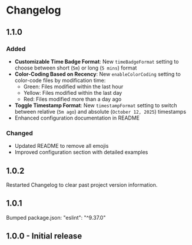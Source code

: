 # Changelog

## 1.1.0

### Added
- **Customizable Time Badge Format**: New `timeBadgeFormat` setting to choose between short (`5m`) or long (`5 mins`) format
- **Color-Coding Based on Recency**: New `enableColorCoding` setting to color-code files by modification time:
  - Green: Files modified within the last hour
  - Yellow: Files modified within the last day
  - Red: Files modified more than a day ago
- **Toggle Timestamp Format**: New `timestampFormat` setting to switch between relative (`5m ago`) and absolute (`October 12, 2025`) timestamps
- Enhanced configuration documentation in README

### Changed
- Updated README to remove all emojis
- Improved configuration section with detailed examples

## 1.0.2
Restarted Changelog to clear past project version information.

## 1.0.1
Bumped package.json: "eslint": "^9.37.0"

## 1.0.0 - Initial release
